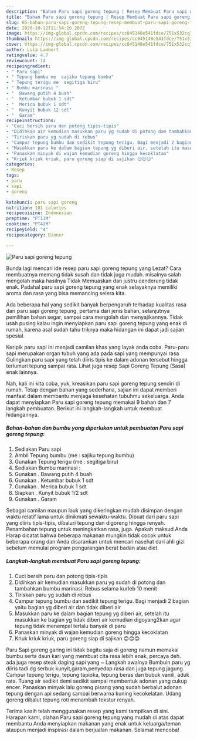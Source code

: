```yaml
---
description: "Bahan Paru sapi goreng tepung | Resep Membuat Paru sapi goreng tepung Yang Enak Dan Lezat"
title: "Bahan Paru sapi goreng tepung | Resep Membuat Paru sapi goreng tepung Yang Enak Dan Lezat"
slug: 65-bahan-paru-sapi-goreng-tepung-resep-membuat-paru-sapi-goreng-tepung-yang-enak-dan-lezat
date: 2020-10-12T11:54:26.207Z
image: https://img-global.cpcdn.com/recipes/cc045148e541fdce/751x532cq70/paru-sapi-goreng-tepung-foto-resep-utama.jpg
thumbnail: https://img-global.cpcdn.com/recipes/cc045148e541fdce/751x532cq70/paru-sapi-goreng-tepung-foto-resep-utama.jpg
cover: https://img-global.cpcdn.com/recipes/cc045148e541fdce/751x532cq70/paru-sapi-goreng-tepung-foto-resep-utama.jpg
author: Lula Lambert
ratingvalue: 4.7
reviewcount: 14
recipeingredient:
- " Paru sapi"
- " Tepung bumbu me  sajiku tepung bumbu"
- " Tepung terigu me  segitiga biru"
- " Bumbu marinasi "
- "  Bawang putih 4 buah"
- "  Ketumbar bubuk 1 sdt"
- "  Merica bubuk 1 sdt"
- "  Kunyit bubuk 12 sdt"
- "  Garam"
recipeinstructions:
- "Cuci bersih paru dan potong tipis-tipis"
- "Didihkan air kemudian masukkan paru yg sudah di potong dan tambahkan bumbu marinasi. Rebus selama kurleb 10 menit"
- "Tiriskan paru yg sudah di rebus"
- "Campur tepung bumbu dan sedikit tepung terigu. Bagi menjadi 2 bagian yaitu bagian yg diberi air dan tidak diberi air"
- "Masukkan paru ke dalam bagian tepung yg diberi air, setelah itu masukkan ke bagian yg tidak diberi air kemudian digoyang2kan agar tepung tidak menempel terlalu banyak di paru"
- "Panaskan minyak di wajan kemudian goreng hingga kecoklatan"
- "Kriuk kriuk kriuk, paru goreng siap di sajikan 😊😊😊"
categories:
- Resep
tags:
- paru
- sapi
- goreng

katakunci: paru sapi goreng 
nutrition: 101 calories
recipecuisine: Indonesian
preptime: "PT13M"
cooktime: "PT42M"
recipeyield: "4"
recipecategory: Dinner

---
```



![Paru sapi goreng tepung](https://img-global.cpcdn.com/recipes/cc045148e541fdce/751x532cq70/paru-sapi-goreng-tepung-foto-resep-utama.jpg)

Bunda lagi mencari ide resep paru sapi goreng tepung yang Lezat? Cara membuatnya memang tidak susah dan tidak juga mudah. misalnya salah mengolah maka hasilnya Tidak Memuaskan dan justru cenderung tidak enak. Padahal paru sapi goreng tepung yang enak selayaknya memiliki aroma dan rasa yang bisa memancing selera kita.

Ada beberapa hal yang sedikit banyak berpengaruh terhadap kualitas rasa dari paru sapi goreng tepung, pertama dari jenis bahan, selanjutnya pemilihan bahan segar, sampai cara mengolah dan menyajikannya. Tidak usah pusing kalau ingin menyiapkan paru sapi goreng tepung yang enak di rumah, karena asal sudah tahu triknya maka hidangan ini dapat jadi sajian spesial.

Keripik paru sapi ini menjadi camilan khas yang layak anda coba. Paru-paru sapi merupakan organ tubuh yang ada pada sapi yang mempunyai rasa Gulingkan paru sapi yang telah diiris tipis ke dalam adonan tersebut hingga terlumuri tepung sampai rata. Lihat juga resep Sapi Goreng Tepung (Sasa) enak lainnya.


Nah, kali ini kita coba, yuk, kreasikan paru sapi goreng tepung sendiri di rumah. Tetap dengan bahan yang sederhana, sajian ini dapat memberi manfaat dalam membantu menjaga kesehatan tubuhmu sekeluarga. Anda dapat menyiapkan Paru sapi goreng tepung memakai 9 bahan dan 7 langkah pembuatan. Berikut ini langkah-langkah untuk membuat hidangannya.

<!--inarticleads1-->

##### Bahan-bahan dan bumbu yang diperlukan untuk pembuatan Paru sapi goreng tepung:

1. Sediakan  Paru sapi
1. Ambil  Tepung bumbu (me : sajiku tepung bumbu)
1. Gunakan  Tepung terigu (me : segitiga biru)
1. Sediakan  Bumbu marinasi :
1. Gunakan  . Bawang putih 4 buah
1. Gunakan  . Ketumbar bubuk 1 sdt
1. Gunakan  . Merica bubuk 1 sdt
1. Siapkan  . Kunyit bubuk 1/2 sdt
1. Gunakan  . Garam


Sebagai camilan maupun lauk yang dikeringkan mudah disimpan dengan waktu relatif lama untuk dinikmati sewaktu-waktu. Dibuat dari paru sapi yang diiris tipis-tipis, dibaluri tepung dan digoreng hingga renyah. Penambahan tepung untuk meningkatkan rasa, juga. Apakah maksud Anda Harap dicatat bahwa beberapa makanan mungkin tidak cocok untuk beberapa orang dan Anda disarankan untuk mencari nasehat dari ahli gizi sebelum memulai program pengurangan berat badan atau diet. 

<!--inarticleads2-->

##### Langkah-langkah membuat Paru sapi goreng tepung:

1. Cuci bersih paru dan potong tipis-tipis
1. Didihkan air kemudian masukkan paru yg sudah di potong dan tambahkan bumbu marinasi. Rebus selama kurleb 10 menit
1. Tiriskan paru yg sudah di rebus
1. Campur tepung bumbu dan sedikit tepung terigu. Bagi menjadi 2 bagian yaitu bagian yg diberi air dan tidak diberi air
1. Masukkan paru ke dalam bagian tepung yg diberi air, setelah itu masukkan ke bagian yg tidak diberi air kemudian digoyang2kan agar tepung tidak menempel terlalu banyak di paru
1. Panaskan minyak di wajan kemudian goreng hingga kecoklatan
1. Kriuk kriuk kriuk, paru goreng siap di sajikan 😊😊😊


Paru Sapi goreng garing ini tidak begitu saja di goreng namun memakai bumbu serta daun kari yang membuat cita rasa lebih enak, percaya deh. ada juga resep steak daging sapi yang ~ Langkah awalnya Bumbuin paru yg diiris tadi dg serbuk kunyit,garam,penyedap rasa dan juga tepung jagung. Campur tepung terigu, tepung tapioka, tepung beras dan bubuk vanili, aduk rata. Tuang air sedikit demi sedikit sampai membentuk adonan yang cukup encer. Panaskan minyak lalu goreng pisang yang sudah berbalut adonan tepung dengan api sedang sampai berwarna kuning kecokelatan. Udang goreng dibalut tepung roti menambah tekstur renyah. 

Terima kasih telah menggunakan resep yang kami tampilkan di sini. Harapan kami, olahan Paru sapi goreng tepung yang mudah di atas dapat membantu Anda menyiapkan makanan yang enak untuk keluarga/teman ataupun menjadi inspirasi dalam berjualan makanan. Selamat mencoba!
